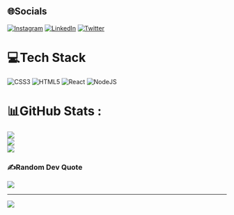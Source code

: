 
## 🌐Socials
[![Instagram](https://img.shields.io/badge/Instagram-%23E4405F.svg?logo=Instagram&logoColor=white)](https://instagram.com/tanmay0142) [![LinkedIn](https://img.shields.io/badge/LinkedIn-%230077B5.svg?logo=linkedin&logoColor=white)](https://linkedin.com/in/shahtanmay) [![Twitter](https://img.shields.io/badge/Twitter-%231DA1F2.svg?logo=Twitter&logoColor=white)](https://twitter.com/tanmayk25251384) 

# 💻Tech Stack
![CSS3](https://img.shields.io/badge/css3-%231572B6.svg?style=for-the-badge&logo=css3&logoColor=white) ![HTML5](https://img.shields.io/badge/html5-%23E34F26.svg?style=for-the-badge&logo=html5&logoColor=white) ![React](https://img.shields.io/badge/react-%2320232a.svg?style=for-the-badge&logo=react&logoColor=%2361DAFB) ![NodeJS](https://img.shields.io/badge/node.js-6DA55F?style=for-the-badge&logo=node.js&logoColor=white)
# 📊GitHub Stats :
![](https://github-readme-stats.vercel.app/api?username=tanmayshah23&theme=radical&hide_border=false&include_all_commits=false&count_private=false)<br/>
![](https://github-readme-streak-stats.herokuapp.com/?user=tanmayshah23&theme=radical&hide_border=false)<br/>
![](https://github-readme-stats.vercel.app/api/top-langs/?username=tanmayshah23&theme=radical&hide_border=false&include_all_commits=false&count_private=false&layout=compact)

### ✍️Random Dev Quote
![](https://quotes-github-readme.vercel.app/api?type=horizontal&theme=radical)

---
[![](https://visitcount.itsvg.in/api?id=tanmayshah23&icon=0&color=0)](https://visitcount.itsvg.in)
